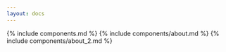 ```yaml
---
layout: docs
---
```


{% include components.md %}
{% include components/about.md %}
{% include components/about_2.md %}
